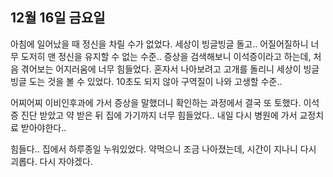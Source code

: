 ## 12월 16일 금요일

아침에 일어났을 때 정신을 차릴 수가 없었다.
세상이 빙글빙글 돌고.. 어질어질하니 너무 도저히 맨 정신을 유지할 수 없는 수준..
증상을 검색해보니 이석증이라고 하는데, 처음 겪어보는 어지러움에 너무 힘들었다.
혼자서 나아보려고 고개를 돌리니 세상이 빙글빙글 도는 것을 볼 수 있었다.
10초도 되지 않아 구역질이 나와 고생할 수준..

어찌어찌 이비인후과에 가서 증상을 말했더니 확인하는 과정에서 결국 또 토했다.
이석증 진단 받았고 약 받은 뒤 집에 가기까지 너무 힘들었다..
내일 다시 병원에 가서 교정치료 받아야한다..

힘들다..
집에서 하루종일 누워있었다.
약먹으니 조금 나아졌는데, 시간이 지나니 다시 괴롭다.
다시 자야겠다.